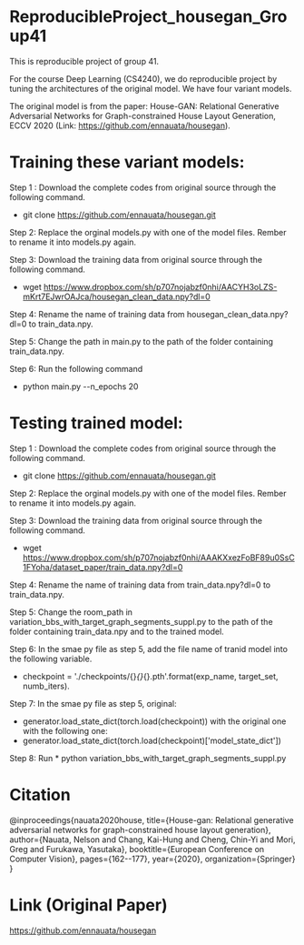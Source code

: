 # ReproducibleProject_housegan_Group41


This is reproducible project of group 41.

For the course Deep Learning (CS4240), we do reproducible project by tuning the architectures of the original model. We have four variant models.


The original model is from the paper: House-GAN: Relational Generative Adversarial Networks for Graph-constrained House Layout Generation, ECCV 2020 (Link: https://github.com/ennauata/housegan).





# Training these variant models:

Step 1 : Download the complete codes from original source through the following command. 
* git clone https://github.com/ennauata/housegan.git

Step 2: Replace the orginal models.py with one of the model files. Rember to rename it into models.py again.

Step 3: Download the training data from original source through the following command. 
* wget https://www.dropbox.com/sh/p707nojabzf0nhi/AACYH3oLZS-mKrt7EJwrOAJca/housegan_clean_data.npy?dl=0

Step 4: Rename the name of training data from housegan_clean_data.npy?dl=0 to train_data.npy.

Step 5: Change the path in main.py to the path of the folder containing train_data.npy. 

Step 6: Run the following command
* python main.py --n_epochs 20

# Testing trained model:

Step 1 : Download the complete codes from original source through the following command. 
* git clone https://github.com/ennauata/housegan.git

Step 2: Replace the orginal models.py with one of the model files. Rember to rename it into models.py again.

Step 3: Download the training data from original source through the following command. 
* wget https://www.dropbox.com/sh/p707nojabzf0nhi/AAAKXxezFoBF89u0SsC1FYoha/dataset_paper/train_data.npy?dl=0

Step 4: Rename the name of training data from train_data.npy?dl=0 to train_data.npy.

Step 5: Change the room_path in variation_bbs_with_target_graph_segments_suppl.py to the path of the folder containing train_data.npy and to the trained model.

Step 6: In the smae py file as step 5, add the file name of tranid model into the following variable.
* checkpoint = './checkpoints/{}_{}_{}.pth'.format(exp_name, target_set, numb_iters).

Step 7: In the smae py file as step 5, original:
* generator.load_state_dict(torch.load(checkpoint)) 
with the original one with the following one:
* generator.load_state_dict(torch.load(checkpoint)['model_state_dict'])

Step 8: Run * python variation_bbs_with_target_graph_segments_suppl.py








# Citation

@inproceedings{nauata2020house,
  title={House-gan: Relational generative adversarial networks for graph-constrained house layout generation},
  author={Nauata, Nelson and Chang, Kai-Hung and Cheng, Chin-Yi and Mori, Greg and Furukawa, Yasutaka},
  booktitle={European Conference on Computer Vision},
  pages={162--177},
  year={2020},
  organization={Springer}
}

# Link (Original Paper)

 https://github.com/ennauata/housegan
